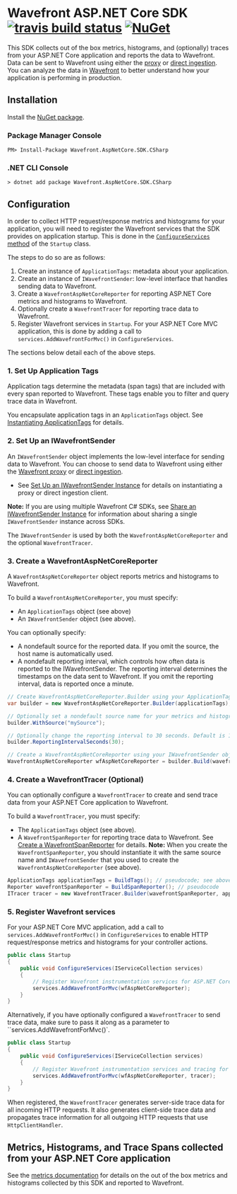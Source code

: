 ﻿# Wavefront ASP.NET Core SDK [![travis build status](https://travis-ci.com/wavefrontHQ/wavefront-aspnetcore-sdk-csharp.svg?branch=master)](https://travis-ci.com/wavefrontHQ/wavefront-aspnetcore-sdk-csharp) [![NuGet](https://img.shields.io/nuget/v/Wavefront.AspNetCore.SDK.CSharp.svg)](https://www.nuget.org/packages/Wavefront.AspNetCore.SDK.CSharp)

This SDK collects out of the box metrics, histograms, and (optionally) traces from your ASP.NET Core application and reports the data to Wavefront. Data can be sent to Wavefront using either the [proxy](https://docs.wavefront.com/proxies.html) or [direct ingestion](https://docs.wavefront.com/direct_ingestion.html). You can analyze the data in [Wavefront](https://www.wavefront.com) to better understand how your application is performing in production.

## Installation
Install the [NuGet package](https://www.nuget.org/packages/Wavefront.AspNetCore.SDK.CSharp/).

### Package Manager Console

```
PM> Install-Package Wavefront.AspNetCore.SDK.CSharp
```

### .NET CLI Console

```
> dotnet add package Wavefront.AspNetCore.SDK.CSharp
```

## Configuration
In order to collect HTTP request/response metrics and histograms for your application, you will need to register the Wavefront services that the SDK provides on application startup. This is done in the [`ConfigureServices` method](https://docs.microsoft.com/en-us/aspnet/core/fundamentals/startup?view=aspnetcore-2.1#the-configureservices-method) of the `Startup` class.

The steps to do so are as follows:
1. Create an instance of `ApplicationTags`: metadata about your application.
2. Create an instance of `IWavefrontSender`: low-level interface that handles sending data to Wavefront.
3. Create a `WavefrontAspNetCoreReporter` for reporting ASP.NET Core metrics and histograms to Wavefront.
4. Optionally create a `WavefrontTracer` for reporting trace data to Wavefront.
5. Register Wavefront services in `Startup`. For your ASP.NET Core MVC application, this is done by adding a call to `services.AddWavefrontForMvc()` in `ConfigureServices`.

The sections below detail each of the above steps.

### 1. Set Up Application Tags
Application tags determine the metadata (span tags) that are included with every span reported to Wavefront. These tags enable you to filter and query trace data in Wavefront.

You encapsulate application tags in an `ApplicationTags` object.
See [Instantiating ApplicationTags](https://github.com/wavefrontHQ/wavefront-sdk-csharp/blob/master/docs/apptags.md) for details.

### 2. Set Up an IWavefrontSender

An `IWavefrontSender` object implements the low-level interface for sending data to Wavefront. You can choose to send data to Wavefront using either the [Wavefront proxy](https://docs.wavefront.com/proxies.html) or [direct ingestion](https://docs.wavefront.com/direct_ingestion.html).

* See [Set Up an IWavefrontSender Instance](https://github.com/wavefrontHQ/wavefront-sdk-csharp/blob/master/docs/sender.md) for details on instantiating a proxy or direct ingestion client.

**Note:** If you are using multiple Wavefront C# SDKs, see [Share an IWavefrontSender Instance](https://github.com/wavefrontHQ/wavefront-sdk-csharp/blob/master/docs/sender.md#share-an-iwavefrontsender-instance) for information about sharing a single `IWavefrontSender` instance across SDKs.

The `IWavefrontSender` is used by both the `WavefrontAspNetCoreReporter` and the optional `WavefrontTracer`.

### 3. Create a WavefrontAspNetCoreReporter
A `WavefrontAspNetCoreReporter` object reports metrics and histograms to Wavefront.

To build a `WavefrontAspNetCoreReporter`, you must specify:
* An `ApplicationTags` object (see above)
* An `IWavefrontSender` object (see above).

You can optionally specify:
* A nondefault source for the reported data. If you omit the source, the host name is automatically used.
* A nondefault reporting interval, which controls how often data is reported to the IWavefrontSender. The reporting interval determines the timestamps on the data sent to Wavefront. If you omit the reporting interval, data is reported once a minute.

```csharp
// Create WavefrontAspNetCoreReporter.Builder using your ApplicationTags object.
var builder = new WavefrontAspNetCoreReporter.Builder(applicationTags);

// Optionally set a nondefault source name for your metrics and histograms. Omit this statement to use the host name.
builder.WithSource("mySource");

// Optionally change the reporting interval to 30 seconds. Default is 1 minute
builder.ReportingIntervalSeconds(30);

// Create a WavefrontAspNetCoreReporter using your IWavefrontSender object
WavefrontAspNetCoreReporter wfAspNetCoreReporter = builder.Build(wavefrontSender);
```

### 4. Create a WavefrontTracer (Optional)

You can optionally configure a `WavefrontTracer` to create and send trace data from your ASP.NET Core application to Wavefront.

To build a `WavefrontTracer`, you must specify:
* The `ApplicationTags` object (see above).
* A `WavefrontSpanReporter` for reporting trace data to Wavefront. See [Create a WavefrontSpanReporter](https://github.com/wavefrontHQ/wavefront-opentracing-sdk-csharp#create-a-wavefrontspanreporter) for details.
  **Note:** When you create the `WavefrontSpanReporter`, you should instantiate it with the same source name and `IWavefrontSender` that you used to create the `WavefrontAspNetCoreReporter` (see above).

```csharp
ApplicationTags applicationTags = BuildTags(); // pseudocode; see above
Reporter wavefrontSpanReporter = BuildSpanReporter(); // pseudocode
ITracer tracer = new WavefrontTracer.Builder(wavefrontSpanReporter, applicationTags).Build();
```

### 5. Register Wavefront services
For your ASP.NET Core MVC application, add a call to `services.AddWavefrontForMvc()` in `ConfigureServices` to enable HTTP request/response metrics and histograms for your controller actions.

```csharp
public class Startup
{
    public void ConfigureServices(IServiceCollection services)
    {
        // Register Wavefront instrumentation services for ASP.NET Core MVC
        services.AddWavefrontForMvc(wfAspNetCoreReporter);
    }
}
```

Alternatively, if you have optionally configured a `WavefrontTracer` to send trace data, make sure to pass it along as a parameter to ``services.AddWavefrontForMvc()`.

```csharp
public class Startup
{
    public void ConfigureServices(IServiceCollection services)
    {
        // Register Wavefront instrumentation services and tracing for ASP.NET Core MVC
        services.AddWavefrontForMvc(wfAspNetCoreReporter, tracer);
    }
}
```

When registered, the `WavefrontTracer` generates server-side trace data for all incoming HTTP requests. It also generates client-side trace data and propagates trace information for all outgoing HTTP requests that use `HttpClientHandler`.

## Metrics, Histograms, and Trace Spans collected from your ASP.NET Core application

See the [metrics documentation](https://github.com/wavefrontHQ/wavefront-aspnetcore-sdk-csharp/blob/han/create-sdk/docs/metrics_mvc.md) for details on the out of the box metrics and histograms collected by this SDK and reported to Wavefront.
